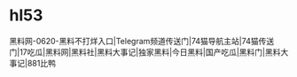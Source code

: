 # hl53
黑料网-0620-黑料不打烊入口|Telegram频道传送门|74猫导航主站|74猫传送门|17吃瓜|黑料网|黑料社|黑料大事记|独家黑料|今日黑料|国产吃瓜|黑料门|黑料大事记|881比鸭
